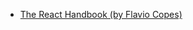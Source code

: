 - [The React Handbook (by Flavio Copes)](https://www.freecodecamp.org/news/the-react-handbook-b71c27b0a795/)
